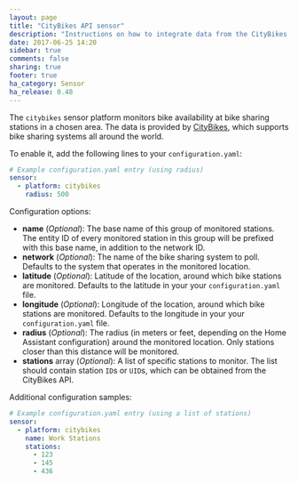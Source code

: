 ```yaml
---
layout: page
title: "CityBikes API sensor"
description: "Instructions on how to integrate data from the CityBikes API into Home Assistant."
date: 2017-06-25 14:20
sidebar: true
comments: false
sharing: true
footer: true
ha_category: Sensor
ha_release: 0.48
---
```



The `citybikes` sensor platform monitors bike availability at bike sharing stations in a chosen area. The data is provided by [CityBikes](https://citybik.es/#about), which supports bike sharing systems all around the world.

To enable it, add the following lines to your `configuration.yaml`:

```yaml
# Example configuration.yaml entry (using radius)
sensor:
  - platform: citybikes
    radius: 500
```

Configuration options:

- **name** (*Optional*): The base name of this group of monitored stations. The entity ID of every monitored station in this group will be prefixed with this base name, in addition to the network ID.
- **network** (*Optional*):  The name of the bike sharing system to poll. Defaults to the system that operates in the monitored location.
- **latitude** (*Optional*):  Latitude of the location, around which bike stations are monitored. Defaults to the latitude in your your `configuration.yaml` file.
- **longitude** (*Optional*):  Longitude of the location, around which bike stations are monitored. Defaults to the longitude in your your `configuration.yaml` file.
- **radius** (*Optional*):  The radius (in meters or feet, depending on the Home Assistant configuration) around the monitored location. Only stations closer than this distance will be monitored.
- **stations** array (*Optional*): A list of specific stations to monitor. The list should contain station `ID`s or `UID`s, which can be obtained from the CityBikes API.

Additional configuration samples:

```yaml
# Example configuration.yaml entry (using a list of stations)
sensor:
  - platform: citybikes
    name: Work Stations
    stations:
      - 123
      - 145
      - 436
```
